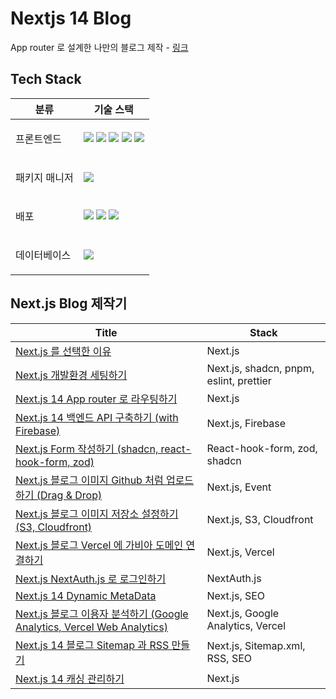 # Nextjs 14 Blog
App router 로 설계한 나만의 블로그 제작 - <a href="https://www.chanwooyam.dev">링크</a>

## Tech Stack

<table>
    <thead>
        <tr>
            <th>분류</th>
            <th>기술 스택</th>
        </tr>
    </thead>
    <tbody>
        <tr>
            <td>
                  <p>프론트엔드</p>
            </td>
            <td>
                  <img src="https://img.shields.io/badge/TypeScript-3178C6?logo=typescript&logoColor=ffffff">
                  <img src="https://img.shields.io/badge/Next.js-000000?logo=Next.js&logoColor=white">
                  <img src="https://img.shields.io/badge/React-000000?logo=React&logoColor=61DAFB">
                  <img src="https://img.shields.io/badge/tailwindcss-ffffff?logo=tailwindcss&logoColor=06B6D4">
                  <img src="https://img.shields.io/badge/@shadcn/ui-ffffff?logo=shadcnui&logoColor=000000">
            </td>
        </tr>
        <tr>
            <td>
                <p>패키지 매니저</p>
            </td>
            <td>
              <img src="https://img.shields.io/badge/pnpm-F69220?logo=pnpm&logoColor=white">
            </td>
        </tr>
                <tr>
            <td>
                <p>배포</p>
            </td>
            <td>
                <img src="https://img.shields.io/badge/Vercel-000000?logo=Vercel&logoColor=ffffff">
                <img src="https://img.shields.io/badge/S3-569A31?logo=amazons3&logoColor=ffffff">
                <img src="https://img.shields.io/badge/Cloudfront-232F3E?logo=amazonaws&logoColor=ffffff">
            </td>
        </tr>
        <tr>
            <td>
                <p>데이터베이스</p>
            </td>
            <td>
                <img src="https://img.shields.io/badge/Firebase-000000?logo=Firebase">
            </td>
        </tr>
    </tbody>
</table>

## Next.js Blog 제작기

| Title | Stack |
|-------|-------|
| [Next.js 를 선택한 이유](https://www.chanwooyam.dev/series/next-blog/Zja2eo7LgCObGeR6eVZA) | Next.js |
| [Next.js 개발환경 세팅하기](https://www.chanwooyam.dev/series/next-blog/Iel4diLEWWbhpxwIDdw9) | Next.js, shadcn, pnpm, eslint, prettier |
| [Next.js 14 App router 로 라우팅하기](https://www.chanwooyam.dev/series/next-blog/niaYW8VYUMr4wtvgR8FT) | Next.js |
| [Next.js 14 백엔드 API 구축하기 (with Firebase)](https://www.chanwooyam.dev/series/next-blog/zBLSKeUWi6O0H2TJarmT) | Next.js, Firebase |
| [Next.js Form 작성하기 (shadcn, react-hook-form, zod)](https://www.chanwooyam.dev/series/next-blog/Q4Dz6c9AXbACMFZRihqA) | React-hook-form, zod, shadcn |
| [Next.js 블로그 이미지 Github 처럼 업로드하기 (Drag & Drop)](https://www.chanwooyam.dev/series/next-blog/fdyKrh1HcHqrXZegb8CZ) | Next.js, Event |
| [Next.js 블로그 이미지 저장소 설정하기 (S3, Cloudfront)](https://www.chanwooyam.dev/series/next-blog/fhE9lkS8xo8aEbKvo6uR) | Next.js, S3, Cloudfront |
| [Next.js 블로그 Vercel 에 가비아 도메인 연결하기](https://www.chanwooyam.dev/series/next-blog/lD9yWotUTqpdmAqaCvux) | Next.js, Vercel |
| [Next.js NextAuth.js 로 로그인하기](https://www.chanwooyam.dev/series/next-blog/1h1fZa3AwA4DAN4dBPvw) | NextAuth.js |
| [Next.js 14 Dynamic MetaData](https://www.chanwooyam.dev/series/next-blog/W6tcofZHcwLgRh28uN9G) | Next.js, SEO |
| [Next.js 블로그 이용자 분석하기 (Google Analytics, Vercel Web Analytics)](https://www.chanwooyam.dev/series/next-blog/t7SOak5gCbWdabIZQkYt) | Next.js, Google Analytics, Vercel |
| [Next.js 14 블로그 Sitemap 과 RSS 만들기](https://www.chanwooyam.dev/series/next-blog/7OVflF6HI61fS7UE21kS) | Next.js, Sitemap.xml, RSS, SEO |
| [Next.js 14 캐싱 관리하기](https://www.chanwooyam.dev/series/next-blog/Ra0jlCBj7XRiwpMKzHLt) | Next.js |



